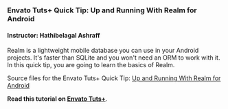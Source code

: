 ### Envato Tuts+ Quick Tip: Up and Running With Realm for Android

#### Instructor: Hathibelagal Ashraff

Realm is a lightweight mobile database you can use in your Android projects. It's faster than SQLite and you won't need an ORM to work with it. In this quick tip, you are going to learn the basics of Realm.

Source files for the Envato Tuts+ Quick Tip: [Up and Running With Realm for Android](http://code.tutsplus.com/tutorials/up-and-running-with-realm-for-android--cms-25241)

**Read this tutorial on [Envato Tuts+](https://code.tutsplus.com)**.
